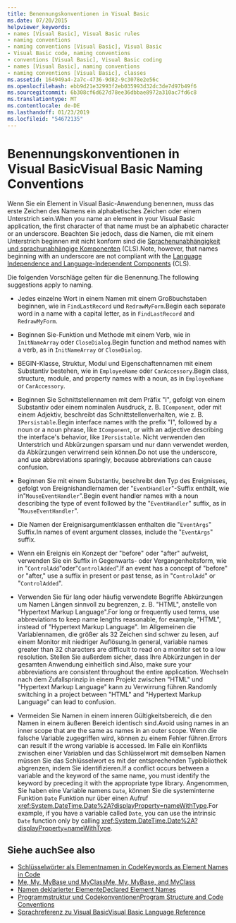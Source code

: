 ```yaml
---
title: Benennungskonventionen in Visual Basic
ms.date: 07/20/2015
helpviewer_keywords:
- names [Visual Basic], Visual Basic rules
- naming conventions
- naming conventions [Visual Basic], Visual Basic
- Visual Basic code, naming conventions
- conventions [Visual Basic], Visual Basic coding
- names [Visual Basic], naming conventions
- naming conventions [Visual Basic], classes
ms.assetid: 164949a4-2a7c-4736-9d82-9c3078e2e56c
ms.openlocfilehash: ebb9d21e32993f2eb035993d32dc3de7d97b49f6
ms.sourcegitcommit: 6b308cf6d627d78ee36dbbae8972a310ac7fd6c8
ms.translationtype: MT
ms.contentlocale: de-DE
ms.lasthandoff: 01/23/2019
ms.locfileid: "54672135"
---
```

# <a name="visual-basic-naming-conventions"></a><span data-ttu-id="f65f1-102">Benennungskonventionen in Visual Basic</span><span class="sxs-lookup"><span data-stu-id="f65f1-102">Visual Basic Naming Conventions</span></span>
<span data-ttu-id="f65f1-103">Wenn Sie ein Element in Visual Basic-Anwendung benennen, muss das erste Zeichen des Namens ein alphabetisches Zeichen oder einem Unterstrich sein.</span><span class="sxs-lookup"><span data-stu-id="f65f1-103">When you name an element in your Visual Basic application, the first character of that name must be an alphabetic character or an underscore.</span></span> <span data-ttu-id="f65f1-104">Beachten Sie jedoch, dass die Namen, die mit einem Unterstrich beginnen mit nicht konform sind die [Sprachenunabhängigkeit und sprachunabhängige Komponenten](../../../standard/language-independence-and-language-independent-components.md) (CLS).</span><span class="sxs-lookup"><span data-stu-id="f65f1-104">Note, however, that names beginning with an underscore are not compliant with the [Language Independence and Language-Independent Components](../../../standard/language-independence-and-language-independent-components.md) (CLS).</span></span>  
  
 <span data-ttu-id="f65f1-105">Die folgenden Vorschläge gelten für die Benennung.</span><span class="sxs-lookup"><span data-stu-id="f65f1-105">The following suggestions apply to naming.</span></span>  
  
-   <span data-ttu-id="f65f1-106">Jedes einzelne Wort in einem Namen mit einem Großbuchstaben beginnen, wie in `FindLastRecord` und `RedrawMyForm`.</span><span class="sxs-lookup"><span data-stu-id="f65f1-106">Begin each separate word in a name with a capital letter, as in `FindLastRecord` and `RedrawMyForm`.</span></span>  
  
-   <span data-ttu-id="f65f1-107">Beginnen Sie-Funktion und Methode mit einem Verb, wie in `InitNameArray` oder `CloseDialog`.</span><span class="sxs-lookup"><span data-stu-id="f65f1-107">Begin function and method names with a verb, as in `InitNameArray` or `CloseDialog`.</span></span>  
  
-   <span data-ttu-id="f65f1-108">BEGIN-Klasse, Struktur, Modul und Eigenschaftennamen mit einem Substantiv bestehen, wie in `EmployeeName` oder `CarAccessory`.</span><span class="sxs-lookup"><span data-stu-id="f65f1-108">Begin class, structure, module, and property names with a noun, as in `EmployeeName` or `CarAccessory`.</span></span>  
  
-   <span data-ttu-id="f65f1-109">Beginnen Sie Schnittstellennamen mit dem Präfix "I", gefolgt von einem Substantiv oder einem nominalen Ausdruck, z. B. `IComponent`, oder mit einem Adjektiv, beschreibt das Schnittstellenverhalten, wie z. B. `IPersistable`.</span><span class="sxs-lookup"><span data-stu-id="f65f1-109">Begin interface names with the prefix "I", followed by a noun or a noun phrase, like `IComponent`, or with an adjective describing the interface's behavior, like `IPersistable`.</span></span> <span data-ttu-id="f65f1-110">Nicht verwenden den Unterstrich und Abkürzungen sparsam und nur dann verwendet werden, da Abkürzungen verwirrend sein können.</span><span class="sxs-lookup"><span data-stu-id="f65f1-110">Do not use the underscore, and use abbreviations sparingly, because abbreviations can cause confusion.</span></span>  
  
-   <span data-ttu-id="f65f1-111">Beginnen Sie mit einem Substantiv, beschreibt den Typ des Ereignisses, gefolgt von Ereignishandlernamen der "`EventHandler`"-Suffix enthält, wie in"`MouseEventHandler`".</span><span class="sxs-lookup"><span data-stu-id="f65f1-111">Begin event handler names with a noun describing the type of event followed by the "`EventHandler`" suffix, as in "`MouseEventHandler`".</span></span>  
  
-   <span data-ttu-id="f65f1-112">Die Namen der Ereignisargumentklassen enthalten die "`EventArgs`" Suffix.</span><span class="sxs-lookup"><span data-stu-id="f65f1-112">In names of event argument classes, include the "`EventArgs`" suffix.</span></span>  
  
-   <span data-ttu-id="f65f1-113">Wenn ein Ereignis ein Konzept der "before" oder "after" aufweist, verwenden Sie ein Suffix in Gegenwarts- oder Vergangenheitsform, wie in "`ControlAdd`"oder"`ControlAdded`".</span><span class="sxs-lookup"><span data-stu-id="f65f1-113">If an event has a concept of "before" or "after," use a suffix in present or past tense, as in "`ControlAdd`" or "`ControlAdded`".</span></span>  
  
-   <span data-ttu-id="f65f1-114">Verwenden Sie für lang oder häufig verwendete Begriffe Abkürzungen um Namen Längen sinnvoll zu begrenzen, z. B. "HTML", anstelle von "Hypertext Markup Language".</span><span class="sxs-lookup"><span data-stu-id="f65f1-114">For long or frequently used terms, use abbreviations to keep name lengths reasonable, for example, "HTML", instead of "Hypertext Markup Language".</span></span> <span data-ttu-id="f65f1-115">Im Allgemeinen die Variablennamen, die größer als 32 Zeichen sind schwer zu lesen, auf einem Monitor mit niedriger Auflösung.</span><span class="sxs-lookup"><span data-stu-id="f65f1-115">In general, variable names greater than 32 characters are difficult to read on a monitor set to a low resolution.</span></span> <span data-ttu-id="f65f1-116">Stellen Sie außerdem sicher, dass Ihre Abkürzungen in der gesamten Anwendung einheitlich sind.</span><span class="sxs-lookup"><span data-stu-id="f65f1-116">Also, make sure your abbreviations are consistent throughout the entire application.</span></span> <span data-ttu-id="f65f1-117">Wechseln nach dem Zufallsprinzip in einem Projekt zwischen "HTML" und "Hypertext Markup Language" kann zu Verwirrung führen.</span><span class="sxs-lookup"><span data-stu-id="f65f1-117">Randomly switching in a project between "HTML" and "Hypertext Markup Language" can lead to confusion.</span></span>  
  
-   <span data-ttu-id="f65f1-118">Vermeiden Sie Namen in einem inneren Gültigkeitsbereich, die den Namen in einem äußeren Bereich identisch sind.</span><span class="sxs-lookup"><span data-stu-id="f65f1-118">Avoid using names in an inner scope that are the same as names in an outer scope.</span></span> <span data-ttu-id="f65f1-119">Wenn die falsche Variable zugegriffen wird, können zu einem Fehler führen.</span><span class="sxs-lookup"><span data-stu-id="f65f1-119">Errors can result if the wrong variable is accessed.</span></span> <span data-ttu-id="f65f1-120">Im Falle ein Konflikts zwischen einer Variablen und das Schlüsselwort mit demselben Namen müssen Sie das Schlüsselwort es mit der entsprechenden Typbibliothek abgrenzen, indem Sie identifizieren.</span><span class="sxs-lookup"><span data-stu-id="f65f1-120">If a conflict occurs between a variable and the keyword of the same name, you must identify the keyword by preceding it with the appropriate type library.</span></span> <span data-ttu-id="f65f1-121">Angenommen, Sie haben eine Variable namens `Date`, können Sie die systeminterne Funktion `Date` Funktion nur über einen Aufruf <xref:System.DateTime.Date%2A?displayProperty=nameWithType>.</span><span class="sxs-lookup"><span data-stu-id="f65f1-121">For example, if you have a variable called `Date`, you can use the intrinsic `Date` function only by calling <xref:System.DateTime.Date%2A?displayProperty=nameWithType>.</span></span>  
  
## <a name="see-also"></a><span data-ttu-id="f65f1-122">Siehe auch</span><span class="sxs-lookup"><span data-stu-id="f65f1-122">See also</span></span>
- [<span data-ttu-id="f65f1-123">Schlüsselwörter als Elementnamen in Code</span><span class="sxs-lookup"><span data-stu-id="f65f1-123">Keywords as Element Names in Code</span></span>](../../../visual-basic/programming-guide/program-structure/keywords-as-element-names-in-code.md)
- [<span data-ttu-id="f65f1-124">Me, My, MyBase und MyClass</span><span class="sxs-lookup"><span data-stu-id="f65f1-124">Me, My, MyBase, and MyClass</span></span>](../../../visual-basic/programming-guide/program-structure/me-my-mybase-and-myclass.md)
- [<span data-ttu-id="f65f1-125">Namen deklarierter Elemente</span><span class="sxs-lookup"><span data-stu-id="f65f1-125">Declared Element Names</span></span>](../../../visual-basic/programming-guide/language-features/declared-elements/declared-element-names.md)
- [<span data-ttu-id="f65f1-126">Programmstruktur und Codekonventionen</span><span class="sxs-lookup"><span data-stu-id="f65f1-126">Program Structure and Code Conventions</span></span>](../../../visual-basic/programming-guide/program-structure/program-structure-and-code-conventions.md)
- [<span data-ttu-id="f65f1-127">Sprachreferenz zu Visual Basic</span><span class="sxs-lookup"><span data-stu-id="f65f1-127">Visual Basic Language Reference</span></span>](../../../visual-basic/language-reference/index.md)
